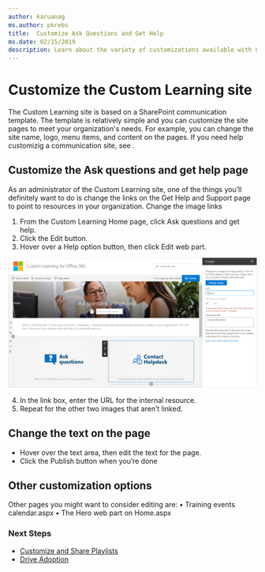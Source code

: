 ```yaml
---
author: karuanag
ms.author: pkrebs
title:  Customize Ask Questions and Get Help
ms.date: 02/15/2019
description: Learn about the variety of customizations available with Custom Learning for Office 365
---
```


# Customize the Custom Learning site

The Custom Learning site is based on a SharePoint communication template. The template is relatively simple and you can customize the site pages to meet your organization's needs. For example, you can change the site name, logo, menu items, and content on the pages. If you need help customizig a communication site, see <link here>. 

## Customize the Ask questions and get help page

As an administrator of the Custom Learning site, one of the things you’ll definitely want to do is change the links on the Get Help and Support page to point to resources in your organization. 
Change the image links 
1.	From the Custom Learning Home page, click Ask questions and get help.
2.	Click the Edit button.
3.	Hover over a Help option button, then click Edit web part.

![cg_edithelp.png](media/cg_edithelp.png)

4.	In the link box, enter the URL for the internal resource. 
5.	Repeat for the other two images that aren’t linked.

## Change the text on the page
- Hover over the text area, then edit the text for the page. 
- Click the Publish button when you’re done

## Other customization options
Other pages you might want to consider editing are:
•	Training events calendar.aspx
•	The Hero web part on Home.aspx

### Next Steps

- [Customize and Share Playlists](customplaylist.md)
- [Drive Adoption](driveadoption.md) 